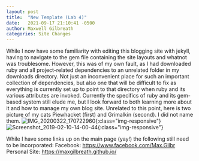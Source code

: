 ```yaml
---
layout: post
title:  "New Template (Lab 4)"
date:   2021-09-17 21:10:41 -0500
author: Maxwell Gilbreath
categories: Site Changes
---
```

While I now have some familiarity with editing this blogging site with jekyll, having to navigate to the gem file containing the site layouts and whatnot was troublesome. However, this was of my own fault, as I had downloaded ruby and all project-related dependencies to an unrelated folder in my downloads directory. Not just an inconvenient place for such an important collection of dependencies, but also one that will be difficult to fix as everything is currently set up to point to that directory when ruby and its various attributes are invoked. Currently the specifics of ruby and its gem-based system still elude me, but I look forward to both learning more about it and how to manage my own blog site. Unrelated to this point, here is two picture of my cats Piewhacket (first) and Grimalkin (second). I did not name them.
![IMG_20200322_170722960](https://maxgilbreath.github.io/blog/images/IMG_20200322_170722960.jpg){:class="img-responsive"}
![Screenshot_2019-02-10-14-00-44](https://maxgilbreath.github.io/blog/images/Screenshot_2019-02-10-14-00-44.png){:class="img-responsive"}


While I have some links up on the main page (yay!) the following still need to be incorporated:
Facebook: https://www.facebook.com/Max.Gilbr
Personal Site: https://maxgilbreath.github.io/



